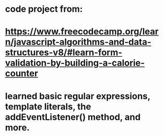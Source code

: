 # code project from: 
# https://www.freecodecamp.org/learn/javascript-algorithms-and-data-structures-v8/#learn-form-validation-by-building-a-calorie-counter
# learned basic regular expressions, template literals, the addEventListener() method, and more.
